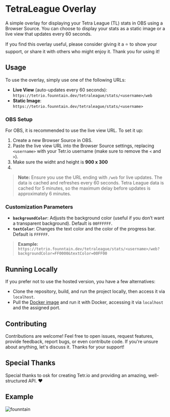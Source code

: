 # TetraLeague Overlay

A simple overlay for displaying your Tetra League (TL) stats in OBS using a Browser Source. You can choose to display your stats as a static image or a live view that updates every 60 seconds.

If you find this overlay useful, please consider giving it a ⭐ to show your support, or share it with others who might enjoy it. Thank you for using it!

## Usage

To use the overlay, simply use one of the following URLs:

- **Live View** (auto-updates every 60 seconds): `https://tetrio.founntain.dev/tetraleague/stats/<username>/web`
- **Static Image**: `https://tetrio.founntain.dev/tetraleague/stats/<username>`

### OBS Setup

For OBS, it is recommended to use the live view URL. To set it up:

1. Create a new Browser Source in OBS.
2. Paste the live view URL into the Browser Source settings, replacing `<username>` with your Tetr.io username (make sure to remove the `<` and `>`).
3. Make sure the widht and height is **900 x 300**
4. 
> **Note:** Ensure you use the URL ending with `/web` for live updates. The data is cached and refreshes every 60 seconds. Tetra League data is cached for 5 minutes, so the maximum delay before updates is approximately 6 minutes.

### Customization Parameters

- **`backgroundColor`**: Adjusts the background color (useful if you don’t want a transparent background). Default is `00FFFFFF`.
- **`textColor`**: Changes the text color and the color of the progress bar. Default is `FFFFFF`.

> **Example:** `https://tetrio.founntain.dev/tetraleague/stats/<username>/web?backgroundColor=FF0000&textColor=00FF00`

## Running Locally

If you prefer not to use the hosted version, you have a few alternatives:

- Clone the repository, build, and run the project locally, then access it via `localhost`.
- Pull the [Docker image](https://hub.docker.com/repository/docker/founntain/tetraleague.overlay.api/general) and run it with Docker, accessing it via `localhost` and the assigned port.

## Contributing

Contributions are welcome! Feel free to open issues, request features, provide feedback, report bugs, or even contribute code. If you're unsure about anything, let's discuss it. Thanks for your support!

## Special Thanks

Special thanks to osk for creating Tetr.io and providing an amazing, well-structured API. ❤️

## Example

![founntain](https://github.com/user-attachments/assets/0cd8dd02-c4cb-47ba-baec-f52a1ea062db)
